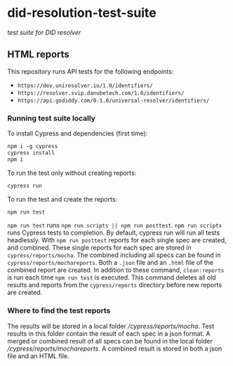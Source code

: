 # did-resolution-test-suite
_test suite for DID resolver_

## HTML reports

This repository runs API tests for the following endpoints:
- `https://dev.uniresolver.io/1.0/identifiers/`
- `https://resolver.svip.danubetech.com/1.0/identifiers/`
- `https://api.godiddy.com/0.1.0/universal-resolver/identifiers/`

<!-- In the current version of this repository, the report of https://dev.uniresolver.io/1.0/identifiers/ is shown.  -->

### Running test suite locally

To install Cypress and dependencies (first time):
```markdown
npm i -g cypress
cypress install
npm i
```

To run the test only without creating reports:
```markdown
cypress run
```

To run the test and create the reports:

```markdown
npm run test
```

`npm run test` runs `npm run scripts || npm run posttest`. `npm run scripts` 
runs Cypress tests to completion. By default, cypress run will run 
all tests headlessly. With `npm run posttest` reports for each single spec are created, and combined. These 
single reports for each spec are stored in `cypress/reports/mocha`. The combined including all specs 
can be found in `cypress/reports/mochareports`. Both a `.json` file and an `.html` file of the 
combined report are created. In addition to these command, `clean:reports` is run each 
time `npm run test` is executed. This command deletes all old results and reports from 
the `cypress/reports` directory before new reports are created.

### Where to find the test reports
The results will be stored in a local folder _/cypress/reports/mocha_. 
Test results in this folder contain the result of each spec in a json format. 
A merged or combined result of all specs can be found in the local folder 
_/cypress/reports/mochareports_. A combined result is stored in both a json file and an HTML file. 

